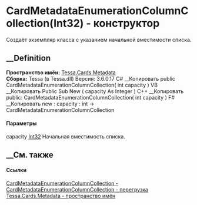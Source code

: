 # CardMetadataEnumerationColumnCollection(Int32) - конструктор
Создаёт экземпляр класса с указанием начальной вместимости списка.
##  __Definition
 **Пространство имён:** [Tessa.Cards.Metadata](N_Tessa_Cards_Metadata.htm)  
 **Сборка:** Tessa (в Tessa.dll) Версия: 3.6.0.17
C# __Копировать
     public CardMetadataEnumerationColumnCollection(
    	int capacity
    )
VB __Копировать
     Public Sub New ( 
    	capacity As Integer
    )
C++ __Копировать
     public:
    CardMetadataEnumerationColumnCollection(
    	int capacity
    )
F# __Копировать
     new : 
            capacity : int -> CardMetadataEnumerationColumnCollection
#### Параметры
capacity [Int32](https://learn.microsoft.com/dotnet/api/system.int32)
    Начальная вместимость списка.
##  __См. также
#### Ссылки
[CardMetadataEnumerationColumnCollection -
](T_Tessa_Cards_Metadata_CardMetadataEnumerationColumnCollection.htm)
[CardMetadataEnumerationColumnCollection -
перегрузка](Overload_Tessa_Cards_Metadata_CardMetadataEnumerationColumnCollection__ctor.htm)
[Tessa.Cards.Metadata - пространство имён](N_Tessa_Cards_Metadata.htm)
